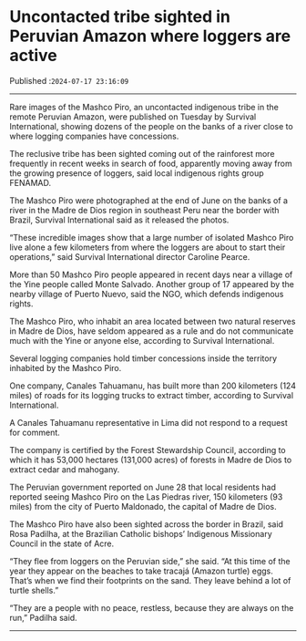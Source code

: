 # Uncontacted tribe sighted in Peruvian Amazon where loggers are active

Published :`2024-07-17 23:16:09`

---

Rare images of the Mashco Piro, an uncontacted indigenous tribe in the remote Peruvian Amazon, were published on Tuesday by Survival International, showing dozens of the people on the banks of a river close to where logging companies have concessions.

The reclusive tribe has been sighted coming out of the rainforest more frequently in recent weeks in search of food, apparently moving away from the growing presence of loggers, said local indigenous rights group FENAMAD.

The Mashco Piro were photographed at the end of June on the banks of a river in the Madre de Dios region in southeast Peru near the border with Brazil, Survival International said as it released the photos.

“These incredible images show that a large number of isolated Mashco Piro live alone a few kilometers from where the loggers are about to start their operations,” said Survival International director Caroline Pearce.

More than 50 Mashco Piro people appeared in recent days near a village of the Yine people called Monte Salvado. Another group of 17 appeared by the nearby village of Puerto Nuevo, said the NGO, which defends indigenous rights.

The Mashco Piro, who inhabit an area located between two natural reserves in Madre de Dios, have seldom appeared as a rule and do not communicate much with the Yine or anyone else, according to Survival International.

Several logging companies hold timber concessions inside the territory inhabited by the Mashco Piro.

One company, Canales Tahuamanu, has built more than 200 kilometers (124 miles) of roads for its logging trucks to extract timber, according to Survival International.

A Canales Tahuamanu representative in Lima did not respond to a request for comment.

The company is certified by the Forest Stewardship Council, according to which it has 53,000 hectares (131,000 acres) of forests in Madre de Dios to extract cedar and mahogany.

The Peruvian government reported on June 28 that local residents had reported seeing Mashco Piro on the Las Piedras river, 150 kilometers (93 miles) from the city of Puerto Maldonado, the capital of Madre de Dios.

The Mashco Piro have also been sighted across the border in Brazil, said Rosa Padilha, at the Brazilian Catholic bishops’ Indigenous Missionary Council in the state of Acre.

“They flee from loggers on the Peruvian side,” she said. “At this time of the year they appear on the beaches to take tracajá (Amazon turtle) eggs. That’s when we find their footprints on the sand. They leave behind a lot of turtle shells.”

“They are a people with no peace, restless, because they are always on the run,” Padilha said.

---


